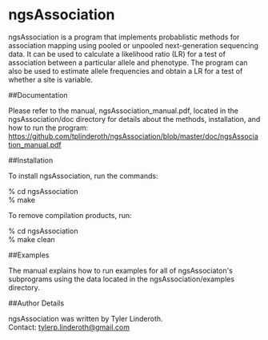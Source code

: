 ngsAssociation
==============

ngsAssociation is a program that implements probablistic methods for association mapping using pooled or unpooled next-generation sequencing data. It can be used to calculate a likelihood ratio (LR) for a test of association between a particular allele and phenotype. The program can also be used to estimate allele frequencies and obtain a LR for a test of whether a site is variable.

##Documentation

Please refer to the manual, ngsAssociation_manual.pdf, located in the ngsAssociation/doc directory for details about the methods, installation, and how to run the program:  
https://github.com/tplinderoth/ngsAssociation/blob/master/doc/ngsAssociation_manual.pdf

##Installation

To install ngsAssociation, run the commands:

% cd ngsAssociation  
% make

To remove compilation products, run:

% cd ngsAssociation  
% make clean

##Examples

The manual explains how to run examples for all of ngsAssociaton's subprograms using the data located in the ngsAssociation/examples directory.

##Author Details

ngsAssociation was written by Tyler Linderoth.  
Contact: tylerp.linderoth@gmail.com 
